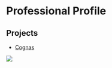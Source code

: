 # Professional Profile

## Projects 

- [Cognas](https://cognas.ai/)
<img src="images/dummy_thumbnail.jpg?raw=true"/>